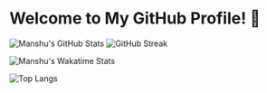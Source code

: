 # Welcome to My GitHub Profile! 👋

![Manshu's GitHub Stats](https://github-readme-stats.vercel.app/api?username=ManshuSengar&show_icons=true&theme=radical)    ![GitHub Streak](https://streak-stats.demolab.com?user=ManshuSengar&theme=highcontrast&hide_border=true)

<!-- Wakatime stats -->
![Manshu's Wakatime Stats](https://github-readme-stats.vercel.app/api/wakatime?username=YourWakaTimeUsername)

![Top Langs](https://github-readme-stats.vercel.app/api/top-langs/?username=ManshuSengar&layout=compact&theme=tokyonight)

